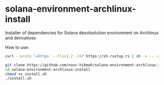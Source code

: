 # solana-environment-archlinux-install
 Installer of dependencies for Solana desolsolution environment on Archlinux and derivatives 

How to use:
```sh
curl --proto '=https' --tlsv1.2 -sSf https://sh.rustup.rs | sh -s -- -y
```
```sh
git clone https://github.com/nour-hikmah/solana-environment-archlinux-install
cd solana-environment-archlinux-install
chmod +x install.sh
./install.sh
```
